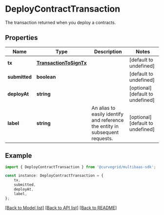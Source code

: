 # DeployContractTransaction

The transaction returned when you deploy a contracts.

## Properties

Name | Type | Description | Notes
------------ | ------------- | ------------- | -------------
**tx** | [**TransactionToSignTx**](TransactionToSignTx.md) |  | [default to undefined]
**submitted** | **boolean** |  | [default to undefined]
**deployAt** | **string** |  | [optional] [default to undefined]
**label** | **string** | An alias to easily identify and reference the entity in subsequent requests. | [optional] [default to undefined]

## Example

```typescript
import { DeployContractTransaction } from '@curvegrid/multibaas-sdk';

const instance: DeployContractTransaction = {
    tx,
    submitted,
    deployAt,
    label,
};
```

[[Back to Model list]](../README.md#documentation-for-models) [[Back to API list]](../README.md#documentation-for-api-endpoints) [[Back to README]](../README.md)
